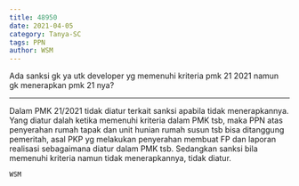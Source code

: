 ```yaml
---
title: 48950
date: 2021-04-05
category: Tanya-SC
tags: PPN
author: WSM
---
```


Ada sanksi gk ya utk developer yg memenuhi kriteria pmk 21 2021 namun gk menerapkan pmk 21 nya?

---

Dalam PMK 21/2021 tidak diatur terkait sanksi apabila tidak menerapkannya. Yang diatur dalah ketika memenuhi kriteria dalam PMK tsb, maka PPN atas penyerahan rumah tapak dan unit hunian rumah susun tsb bisa ditanggung pemeritah, asal PKP yg melakukan penyerahan membuat FP dan laporan realisasi sebagaimana diatur dalam PMK tsb. Sedangkan sanksi bila memenuhi kriteria namun tidak menerapkannya, tidak diatur.

`WSM`
